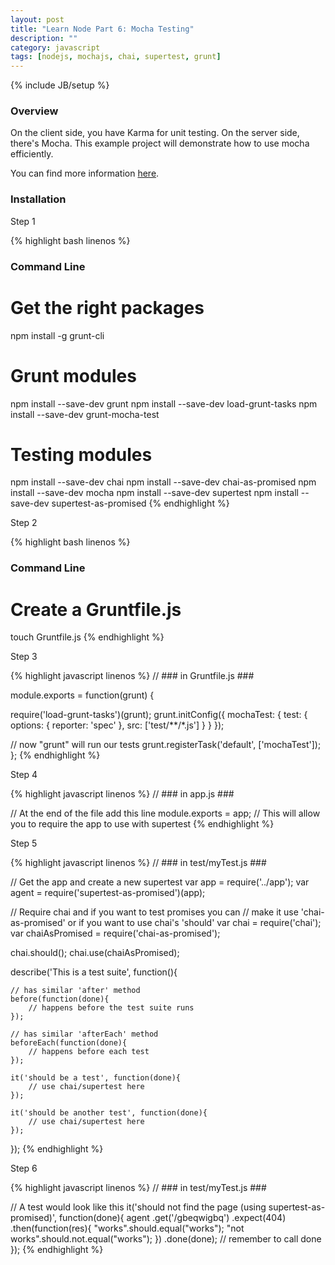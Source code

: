 ```yaml
---
layout: post
title: "Learn Node Part 6: Mocha Testing"
description: ""
category: javascript
tags: [nodejs, mochajs, chai, supertest, grunt]
---
```

{% include JB/setup %}

<!-- Overview -->
<h3>Overview</h3>

On the client side, you have Karma for unit testing. On the server side, there's Mocha. This example project will demonstrate how to use mocha efficiently.

You can find more information [here](https://github.com/GabrielGhe/NodePractice/tree/master/Server13MochaTesting).

<h3>Installation</h3>

Step 1

<!-- Code _______________________________________-->
{% highlight bash linenos %}
### Command Line ###

# Get the right packages
npm install -g grunt-cli

# Grunt modules
npm install --save-dev grunt
npm install --save-dev load-grunt-tasks
npm install --save-dev grunt-mocha-test

# Testing modules
npm install --save-dev chai
npm install --save-dev chai-as-promised
npm install --save-dev mocha
npm install --save-dev supertest
npm install --save-dev supertest-as-promised
{% endhighlight %}
<!-- /Code ^^^^^^^^^^^^^^^^^^^^^^^^^^^^^^^^^^^^^^-->

Step 2

<!-- Code _______________________________________-->
{% highlight bash linenos %}
### Command Line ###

# Create a Gruntfile.js
touch Gruntfile.js
{% endhighlight %}
<!-- /Code ^^^^^^^^^^^^^^^^^^^^^^^^^^^^^^^^^^^^^^-->

Step 3

<!-- Code _______________________________________-->
{% highlight javascript linenos %}
// ### in Gruntfile.js ###

module.exports = function(grunt) {

  require('load-grunt-tasks')(grunt);
  grunt.initConfig({
      mochaTest: {
            test: {
                options: {
                    reporter: 'spec'
                },
                src: ['test/**/*.js']
            }
        }
  });
  
  // now "grunt" will run our tests
  grunt.registerTask('default', ['mochaTest']);
};
{% endhighlight %}
<!-- /Code ^^^^^^^^^^^^^^^^^^^^^^^^^^^^^^^^^^^^^^-->

Step 4

<!-- Code _______________________________________-->
{% highlight javascript linenos %}
// ### in app.js ###

// At the end of the file add this line
module.exports = app;
// This will allow you to require the app to use with supertest
{% endhighlight %}
<!-- /Code ^^^^^^^^^^^^^^^^^^^^^^^^^^^^^^^^^^^^^^-->

Step 5

<!-- Code _______________________________________-->
{% highlight javascript linenos %}
// ### in test/myTest.js ###

// Get the app and create a new supertest
var app = require('../app');
var agent = require('supertest-as-promised')(app);

// Require chai and if you want to test promises you can
// make it use 'chai-as-promised' or if you want to use chai's 'should'
var chai = require('chai');
var chaiAsPromised = require('chai-as-promised');

chai.should();
chai.use(chaiAsPromised);

describe('This is a test suite', function(){
    
    // has similar 'after' method
    before(function(done){
        // happens before the test suite runs
    });
    
    // has similar 'afterEach' method
    beforeEach(function(done){
        // happens before each test
    });

    it('should be a test', function(done){
        // use chai/supertest here
    });

    it('should be another test', function(done){
        // use chai/supertest here
    });
});
{% endhighlight %}
<!-- /Code ^^^^^^^^^^^^^^^^^^^^^^^^^^^^^^^^^^^^^^-->

Step 6

<!-- Code _______________________________________-->
{% highlight javascript linenos %}
// ### in test/myTest.js ###

// A test would look like this
it('should not find the page (using supertest-as-promised)', function(done){
    agent
        .get('/gbeqwigbq')
        .expect(404)
        .then(function(res){
            "works".should.equal("works");
            "not works".should.not.equal("works");
        })
        .done(done);  // remember to call done
});
{% endhighlight %}
<!-- /Code ^^^^^^^^^^^^^^^^^^^^^^^^^^^^^^^^^^^^^^-->